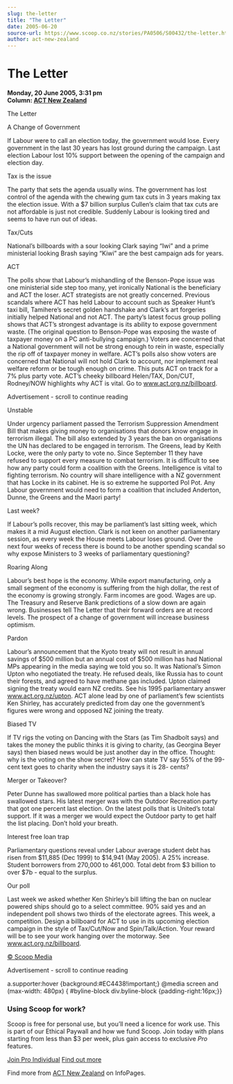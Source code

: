 ```yaml
---
slug: the-letter
title: "The Letter"
date: 2005-06-20
source-url: https://www.scoop.co.nz/stories/PA0506/S00432/the-letter.htm
author: act-new-zealand
---
```

The Letter
==========

**Monday, 20 June 2005, 3:31 pm**  
**Column: [ACT New Zealand](https://info.scoop.co.nz/ACT_New_Zealand)**

  
The Letter

A Change of Government

If Labour were to call an election today, the government would lose. Every government in the last 30 years has lost ground during the campaign. Last election Labour lost 10% support between the opening of the campaign and election day.

  
Tax is the issue

The party that sets the agenda usually wins. The government has lost control of the agenda with the chewing gum tax cuts in 3 years making tax the election issue. With a $7 billion surplus Cullen’s claim that tax cuts are not affordable is just not credible. Suddenly Labour is looking tired and seems to have run out of ideas.

Tax/Cuts

National’s billboards with a sour looking Clark saying “Iwi” and a prime ministerial looking Brash saying “Kiwi” are the best campaign ads for years.

ACT

The polls show that Labour’s mishandling of the Benson-Pope issue was one ministerial side step too many, yet ironically National is the beneficiary and ACT the loser. ACT strategists are not greatly concerned. Previous scandals where ACT has held Labour to account such as Speaker Hunt’s taxi bill, Tamihere’s secret golden handshake and Clark’s art forgeries initially helped National and not ACT. The party’s latest focus group polling shows that ACT’s strongest advantage is its ability to expose government waste. (The original question to Benson-Pope was exposing the waste of taxpayer money on a PC anti-bullying campaign.) Voters are concerned that a National government will not be strong enough to rein in waste, especially the rip off of taxpayer money in welfare. ACT’s polls also show voters are concerned that National will not hold Clark to account, nor implement real welfare reform or be tough enough on crime. This puts ACT on track for a 7% plus party vote. ACT’s cheeky billboard Helen/TAX, Don/CUT, Rodney/NOW highlights why ACT is vital. Go to www.act.org.nz/billboard.

Advertisement - scroll to continue reading





Unstable

Under urgency parliament passed the Terrorism Suppression Amendment Bill that makes giving money to organisations that donors know engage in terrorism illegal. The bill also extended by 3 years the ban on organisations the UN has declared to be engaged in terrorism. The Greens, lead by Keith Locke, were the only party to vote no. Since September 11 they have refused to support every measure to combat terrorism. It is difficult to see how any party could form a coalition with the Greens. Intelligence is vital to fighting terrorism. No country will share intelligence with a NZ government that has Locke in its cabinet. He is so extreme he supported Pol Pot. Any Labour government would need to form a coalition that included Anderton, Dunne, the Greens and the Maori party!

Last week?

If Labour’s polls recover, this may be parliament’s last sitting week, which makes it a mid August election. Clark is not keen on another parliamentary session, as every week the House meets Labour loses ground. Over the next four weeks of recess there is bound to be another spending scandal so why expose Ministers to 3 weeks of parliamentary questioning?

Roaring Along

Labour’s best hope is the economy. While export manufacturing, only a small segment of the economy is suffering from the high dollar, the rest of the economy is growing strongly. Farm incomes are good. Wages are up. The Treasury and Reserve Bank predictions of a slow down are again wrong. Businesses tell The Letter that their forward orders are at record levels. The prospect of a change of government will increase business optimism.

Pardon

Labour’s announcement that the Kyoto treaty will not result in annual savings of $500 million but an annual cost of $500 million has had National MPs appearing in the media saying we told you so. It was National’s Simon Upton who negotiated the treaty. He refused deals, like Russia has to count their forests, and agreed to have methane gas included. Upton claimed signing the treaty would earn NZ credits. See his 1995 parliamentary answer www.act.org.nz/upton. ACT alone lead by one of parliament’s few scientists Ken Shirley, has accurately predicted from day one the government’s figures were wrong and opposed NZ joining the treaty.

Biased TV

If TV rigs the voting on Dancing with the Stars (as Tim Shadbolt says) and takes the money the public thinks it is giving to charity, (as Georgina Beyer says) then biased news would be just another day in the office. Thought: why is the voting on the show secret? How can state TV say 55% of the 99-cent text goes to charity when the industry says it is 28- cents?

Merger or Takeover?

Peter Dunne has swallowed more political parties than a black hole has swallowed stars. His latest merger was with the Outdoor Recreation party that got one percent last election. On the latest polls that is United’s total support. If it was a merger we would expect the Outdoor party to get half the list placing. Don’t hold your breath.

Interest free loan trap

Parliamentary questions reveal under Labour average student debt has risen from $11,885 (Dec 1999) to $14,941 (May 2005). A 25% increase. Student borrowers from 270,000 to 461,000. Total debt from $3 billion to over $7b - equal to the surplus.

Our poll

Last week we asked whether Ken Shirley’s bill lifting the ban on nuclear powered ships should go to a select committee. 90% said yes and an independent poll shows two thirds of the electorate agrees. This week, a competition. Design a billboard for ACT to use in its upcoming election campaign in the style of Tax/Cut/Now and Spin/Talk/Action. Your reward will be to see your work hanging over the motorway. See www.act.org.nz/billboard.  

[© Scoop Media](http://www.scoop.co.nz/about/terms.html)  

Advertisement - scroll to continue reading



a.supporter:hover {background:#EC4438!important;} @media screen and (max-width: 480px) { #byline-block div.byline-block {padding-right:16px;}}

### Using Scoop for work?

Scoop is free for personal use, but you’ll need a licence for work use. This is part of our Ethical Paywall and how we fund Scoop. Join today with plans starting from less than $3 per week, plus gain access to exclusive _Pro_ features.  
  
[Join Pro Individual](https://pro.scoop.co.nz/Individual/?from=ProIn24) [Find out more](https://pro.scoop.co.nz/using-scoop-for-work/?from=ProIn24)

Find more from [ACT New Zealand](https://info.scoop.co.nz/ACT_New_Zealand) on InfoPages.